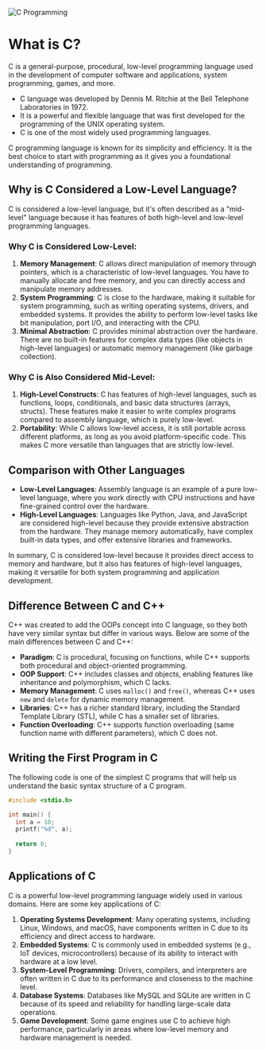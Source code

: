 ![C Programming](https://www.wifilearning.com/uploads/courses/33/1696428121_tDmgGJ9Viher3jDku2OBLEwifilearning33.jpg)

# What is C?

C is a general-purpose, procedural, low-level programming language used in the development of computer software and applications, system programming, games, and more.

- C language was developed by Dennis M. Ritchie at the Bell Telephone Laboratories in 1972.
- It is a powerful and flexible language that was first developed for the programming of the UNIX operating system.
- C is one of the most widely used programming languages.

C programming language is known for its simplicity and efficiency. It is the best choice to start with programming as it gives you a foundational understanding of programming.

## Why is C Considered a Low-Level Language?

C is considered a low-level language, but it's often described as a "mid-level" language because it has features of both high-level and low-level programming languages.

### Why C is Considered Low-Level:

1. **Memory Management**: C allows direct manipulation of memory through pointers, which is a characteristic of low-level languages. You have to manually allocate and free memory, and you can directly access and manipulate memory addresses.
2. **System Programming**: C is close to the hardware, making it suitable for system programming, such as writing operating systems, drivers, and embedded systems. It provides the ability to perform low-level tasks like bit manipulation, port I/O, and interacting with the CPU.
3. **Minimal Abstraction**: C provides minimal abstraction over the hardware. There are no built-in features for complex data types (like objects in high-level languages) or automatic memory management (like garbage collection).

### Why C is Also Considered Mid-Level:

1. **High-Level Constructs**: C has features of high-level languages, such as functions, loops, conditionals, and basic data structures (arrays, structs). These features make it easier to write complex programs compared to assembly language, which is purely low-level.
2. **Portability**: While C allows low-level access, it is still portable across different platforms, as long as you avoid platform-specific code. This makes C more versatile than languages that are strictly low-level.

## Comparison with Other Languages

- **Low-Level Languages**: Assembly language is an example of a pure low-level language, where you work directly with CPU instructions and have fine-grained control over the hardware.
- **High-Level Languages**: Languages like Python, Java, and JavaScript are considered high-level because they provide extensive abstraction from the hardware. They manage memory automatically, have complex built-in data types, and offer extensive libraries and frameworks.

In summary, C is considered low-level because it provides direct access to memory and hardware, but it also has features of high-level languages, making it versatile for both system programming and application development.

## Difference Between C and C++

C++ was created to add the OOPs concept into C language, so they both have very similar syntax but differ in various ways. Below are some of the main differences between C and C++:

- **Paradigm**: C is procedural, focusing on functions, while C++ supports both procedural and object-oriented programming.
- **OOP Support**: C++ includes classes and objects, enabling features like inheritance and polymorphism, which C lacks.
- **Memory Management**: C uses `malloc()` and `free()`, whereas C++ uses `new` and `delete` for dynamic memory management.
- **Libraries**: C++ has a richer standard library, including the Standard Template Library (STL), while C has a smaller set of libraries.
- **Function Overloading**: C++ supports function overloading (same function name with different parameters), which C does not.

## Writing the First Program in C

The following code is one of the simplest C programs that will help us understand the basic syntax structure of a C program.

```c
#include <stdio.h>

int main() {
  int a = 10;
  printf("%d", a);
  
  return 0;  
}
```

## Applications of C

C is a powerful low-level programming language widely used in various domains. Here are some key applications of C:

1. **Operating Systems Development**: Many operating systems, including Linux, Windows, and macOS, have components written in C due to its efficiency and direct access to hardware.
2. **Embedded Systems**: C is commonly used in embedded systems (e.g., IoT devices, microcontrollers) because of its ability to interact with hardware at a low level.
3. **System-Level Programming**: Drivers, compilers, and interpreters are often written in C due to its performance and closeness to the machine level.
4. **Database Systems**: Databases like MySQL and SQLite are written in C because of its speed and reliability for handling large-scale data operations.
5. **Game Development**: Some game engines use C to achieve high performance, particularly in areas where low-level memory and hardware management is needed.
